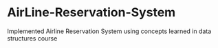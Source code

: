 # AirLine-Reservation-System
Implemented Airline Reservation System using concepts learned in data structures course
